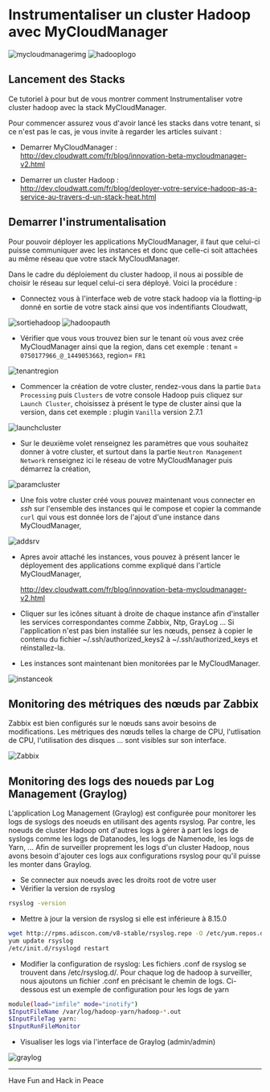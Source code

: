 # Instrumentaliser un cluster Hadoop avec MyCloudManager

![mycloudmanagerimg](img/mycloudmanager.png) ![hadooplogo](img/hadoop-logo.png)

## Lancement des Stacks

Ce tutoriel à pour but de vous montrer comment Instrumentaliser votre cluster hadoop avec la stack MyCloudManager.

Pour commencer assurez vous d'avoir lancé les stacks dans votre tenant, si ce n'est pas le cas, je vous invite à regarder les articles suivant :

* Demarrer MyCloudManager : http://dev.cloudwatt.com/fr/blog/innovation-beta-mycloudmanager-v2.html

* Demarrer un cluster Hadoop : http://dev.cloudwatt.com/fr/blog/deployer-votre-service-hadoop-as-a-service-au-travers-d-un-stack-heat.html


## Demarrer l'instrumentalisation

Pour pouvoir déployer les applications MyCloudManager, il faut que celui-ci puisse communiquer avec les instances et donc que celle-ci soit attachées au même réseau que votre stack MyCloudManager.

Dans le cadre du déploiement du cluster hadoop, il nous ai possible de choisir le réseau sur lequel celui-ci sera déployé. Voici la procédure :

* Connectez vous à l'interface web de votre stack hadoop via la flotting-ip donné en sortie de votre stack ainsi que vos indentifiants Cloudwatt,

![sortiehadoop](img/Sortiestackhadoop.png)
![hadoopauth](img/hadoopauth.png)

* Vérifier que vous vous trouvez bien sur le tenant où vous avez crée MyCloudManager ainsi que la region, dans cet exemple : tenant = `0750177966_@_1449053663`, region= `FR1`

![tenantregion](img/tenantregion.png)

* Commencer la création de votre cluster, rendez-vous dans la partie `Data Processing` puis `Clusters` de votre console Hadoop puis cliquez sur `Launch Cluster`, choisissez à présent le type de cluster ainsi que la version, dans cet exemple : plugin `Vanilla` version 2.7.1

![launchcluster](img/launchcluster.png)

* Sur le deuxième volet renseignez les paramètres que vous souhaitez donner à votre cluster, et surtout dans la partie `Neutron Management Network` renseignez ici le réseau de votre MyCloudManager puis démarrez la création,

![paramcluster](img/paramscluster.png)

* Une fois votre cluster créé vous pouvez maintenant vous connecter en *ssh* sur l'ensemble des instances qui le compose et copier la commande `curl` qui vous est donnée lors de l'ajout d'une instance dans MyCloudManager,

![addsrv](img/addsrv.png)

* Apres avoir attaché les instances, vous pouvez à présent lancer le déployement des applications comme expliqué dans l'article MyCloudManager,

  http://dev.cloudwatt.com/fr/blog/innovation-beta-mycloudmanager-v2.html

* Cliquer sur les icônes situant à droite de chaque instance afin d'installer les services correspondantes comme Zabbix, Ntp, GrayLog ... Si l'application n'est pas bien installée sur les nœuds, pensez à copier le contenu du fichier ~/.ssh/authorized_keys2 à ~/.ssh/authorized_keys et réinstallez-la.

* Les instances sont maintenant bien monitorées par le MyCloudManager.

![instanceok](img/instanceok.png)

## Monitoring des métriques des nœuds par Zabbix

Zabbix est bien configurés sur le nœuds sans avoir besoins de modifications. Les métriques des nœuds telles la charge de CPU, l'utlisation de CPU, l'utilisation des disques ... sont visibles sur son interface.

![Zabbix](img/Zabbix.png)

## Monitoring des logs des noueds par Log Management (Graylog)

L'application Log Management (Graylog) est configurée pour monitorer les logs de syslogs des noeuds en utilisant des agents rsyslog. Par contre, les noeuds de cluster Hadoop ont d'autres logs à gérer à part les logs de syslogs comme les logs de Datanodes, les logs de Namenode, les logs de Yarn, ... Afin de surveiller proprement les logs d'un cluster Hadoop, nous avons besoin d'ajouter ces logs aux configurations rsyslog pour qu'il puisse les monter dans Graylog.

* Se connecter aux noeuds avec les droits root de votre user
* Vérifier la version de rsyslog

~~~bash
rsyslog -version
~~~

* Mettre à jour la version de rsyslog si elle est inférieure à 8.15.0

~~~bash
wget http://rpms.adiscon.com/v8-stable/rsyslog.repo -O /etc/yum.repos.d/rsyslog.repo
yum update rsyslog
/etc/init.d/rsyslogd restart
~~~

* Modifier la configuration de rsyslog: Les fichiers .conf de rsyslog se trouvent dans /etc/rsyslog.d/. Pour chaque log de hadoop à surveiller, nous ajoutons un fichier .conf en précisant le chemin de logs. Ci-dessous est un exemple de configuration pour les logs de yarn

~~~bash
module(load="imfile" mode="inotify")
$InputFileName /var/log/hadoop-yarn/hadoop-*.out
$InputFileTag yarn:
$InputRunFileMonitor
~~~

* Visualiser les logs via l'interface de Graylog (admin/admin)

![graylog](img/Graylog.png)




---
Have Fun and Hack in Peace
